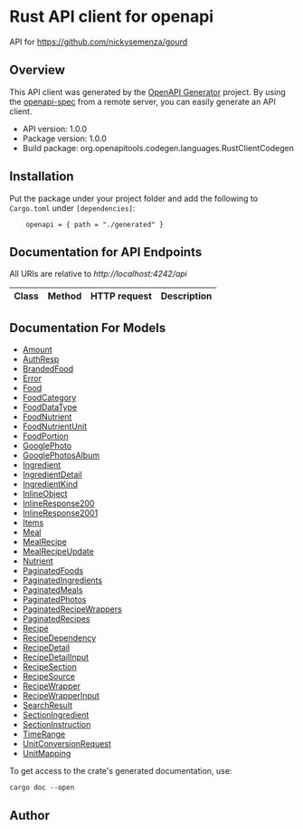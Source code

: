 # Rust API client for openapi

API for https://github.com/nickysemenza/gourd

## Overview

This API client was generated by the [OpenAPI Generator](https://openapi-generator.tech) project.  By using the [openapi-spec](https://openapis.org) from a remote server, you can easily generate an API client.

- API version: 1.0.0
- Package version: 1.0.0
- Build package: org.openapitools.codegen.languages.RustClientCodegen

## Installation

Put the package under your project folder and add the following to `Cargo.toml` under `[dependencies]`:

```
    openapi = { path = "./generated" }
```

## Documentation for API Endpoints

All URIs are relative to *http://localhost:4242/api*

Class | Method | HTTP request | Description
------------ | ------------- | ------------- | -------------


## Documentation For Models

 - [Amount](docs/Amount.md)
 - [AuthResp](docs/AuthResp.md)
 - [BrandedFood](docs/BrandedFood.md)
 - [Error](docs/Error.md)
 - [Food](docs/Food.md)
 - [FoodCategory](docs/FoodCategory.md)
 - [FoodDataType](docs/FoodDataType.md)
 - [FoodNutrient](docs/FoodNutrient.md)
 - [FoodNutrientUnit](docs/FoodNutrientUnit.md)
 - [FoodPortion](docs/FoodPortion.md)
 - [GooglePhoto](docs/GooglePhoto.md)
 - [GooglePhotosAlbum](docs/GooglePhotosAlbum.md)
 - [Ingredient](docs/Ingredient.md)
 - [IngredientDetail](docs/IngredientDetail.md)
 - [IngredientKind](docs/IngredientKind.md)
 - [InlineObject](docs/InlineObject.md)
 - [InlineResponse200](docs/InlineResponse200.md)
 - [InlineResponse2001](docs/InlineResponse2001.md)
 - [Items](docs/Items.md)
 - [Meal](docs/Meal.md)
 - [MealRecipe](docs/MealRecipe.md)
 - [MealRecipeUpdate](docs/MealRecipeUpdate.md)
 - [Nutrient](docs/Nutrient.md)
 - [PaginatedFoods](docs/PaginatedFoods.md)
 - [PaginatedIngredients](docs/PaginatedIngredients.md)
 - [PaginatedMeals](docs/PaginatedMeals.md)
 - [PaginatedPhotos](docs/PaginatedPhotos.md)
 - [PaginatedRecipeWrappers](docs/PaginatedRecipeWrappers.md)
 - [PaginatedRecipes](docs/PaginatedRecipes.md)
 - [Recipe](docs/Recipe.md)
 - [RecipeDependency](docs/RecipeDependency.md)
 - [RecipeDetail](docs/RecipeDetail.md)
 - [RecipeDetailInput](docs/RecipeDetailInput.md)
 - [RecipeSection](docs/RecipeSection.md)
 - [RecipeSource](docs/RecipeSource.md)
 - [RecipeWrapper](docs/RecipeWrapper.md)
 - [RecipeWrapperInput](docs/RecipeWrapperInput.md)
 - [SearchResult](docs/SearchResult.md)
 - [SectionIngredient](docs/SectionIngredient.md)
 - [SectionInstruction](docs/SectionInstruction.md)
 - [TimeRange](docs/TimeRange.md)
 - [UnitConversionRequest](docs/UnitConversionRequest.md)
 - [UnitMapping](docs/UnitMapping.md)


To get access to the crate's generated documentation, use:

```
cargo doc --open
```

## Author


